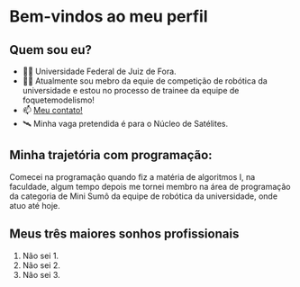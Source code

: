 # Bem-vindos ao meu perfil
<!-- Esse arquivo quando publicado em um repositório com o mesmo nome do seu perfil aparecerá na páginal inicial do seu perfil
Eu coloquei algumas ideias para voces completarem e vocês terão que adicionar mais uma seção de subtítulo e mais duas curiosidades sobre a vida de vocês-->
## Quem sou eu?
- 🧑‍🎓 Universidade Federal de Juiz de Fora.<!-- coloque onde vc estuda-->
- 🚀🤖 Atualmente sou mebro da equie de competição de robótica da universidade e estou no processo de trainee da equipe de foquetemodelismo!<!-- mostre que vc faz parte da supernova -->
- 📫 [Meu contato!](bon.rodrigo@estudante.ufjf.br)<!-- coloque seu e-mail por meio de um link -->
- 🛰️ Minha vaga pretendida é para o Núcleo de Satélites.

<!-- Coloque aqui mais um item na lista de aprensentação -->
## Minha trajetória com programação:
<!-- coloque aqui um testo bem curto sobre como vc começou a programar -->
Comecei na programação quando fiz a matéria de algoritmos I, na faculdade, algum tempo depois me tornei membro na área de programação da categoria de Mini Sumô da equipe de robótica da universidade, onde atuo até hoje.

## Meus três maiores sonhos profissionais
<!-- você vai ter que completar a sintaxe da lista ordenada para essa seção -->
1. Não sei 1.
2. Não sei 2.
3. Não sei 3.

<!-- Agora adiciona mais uma seção com um título secundário -->
